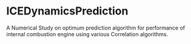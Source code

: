 # ICEDynamicsPrediction
A Numerical Study on optimum prediction algorithm for performance of internal combustion engine using various Correlation algorithms.
